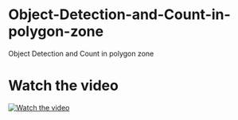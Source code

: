 # Object-Detection-and-Count-in-polygon-zone
Object Detection and Count in polygon zone




# Watch the video

[![Watch the video](https://github.com/noorkhokhar99/Automatic-number-plate-recognition-with-Python-and-EasyOCR-Computer-vision-tutorial/blob/main/og-Number-Plate-Detection.png)](https://youtu.be/2S0zNI_97eM)


